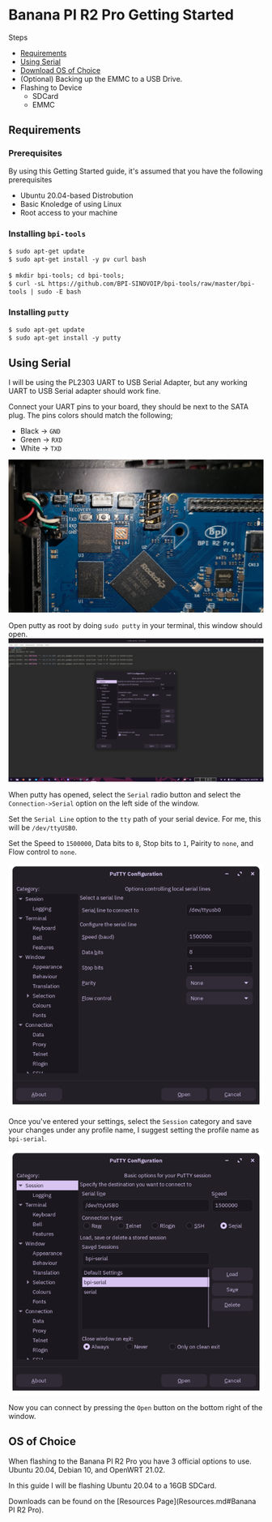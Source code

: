 # Banana PI R2 Pro Getting Started

Steps
- [Requirements](#requirements)
- [Using Serial](#using-serial)
- [Download OS of Choice](#OS-of-Choice)
- (Optional) Backing up the EMMC to a USB Drive.
- Flashing to Device
	- SDCard
	- EMMC

## Requirements
### Prerequisites
By using this Getting Started guide, it's assumed that you have the following prerequisites
- Ubuntu 20.04-based Distrobution
- Basic Knoledge of using Linux
- Root access to your machine

### Installing `bpi-tools`
```
$ sudo apt-get update
$ sudo apt-get install -y pv curl bash

$ mkdir bpi-tools; cd bpi-tools;
$ curl -sL https://github.com/BPI-SINOVOIP/bpi-tools/raw/master/bpi-tools | sudo -E bash
```

### Installing `putty`
```
$ sudo apt-get update
$ sudo apt-get install -y putty
```

## Using Serial
I will be using the PL2303 UART to USB Serial Adapter, but any working UART to USB Serial adapter should work fine.

Connect your UART pins to your board, they should be next to the SATA plug. The pins colors should match the following;
- Black -> `GND`
- Green -> `RXD`
- White -> `TXD`

![](/img/20220521_163325.jpg)

Open putty as root by doing `sudo putty` in your terminal, this window should open.
![](/img/Screenshot%20from%202022-05-21%2016-17-59.png)

When putty has opened, select the `Serial` radio button and select the `Connection->Serial` option on the left side of the window.

Set the `Serial Line` option to the `tty` path of your serial device. For me, this will be `/dev/ttyUSB0`.

Set the Speed to `1500000`, Data bits to `8`, Stop bits to `1`, Pairity to `none`, and Flow control to `none`.

![](/img/Screenshot%20from%202022-05-21%2016-21-09.png)

Once you've entered your settings, select the `Session` category and save your changes under any profile name, I suggest setting the profile name as `bpi-serial`.

![](/img/Screenshot%20from%202022-05-21%2016-21-25.png)

Now you can connect by pressing the `Open` button on the bottom right of the window.

## OS of Choice
When flashing to the Banana PI R2 Pro you have 3 official options to use. Ubuntu 20.04, Debian 10, and OpenWRT 21.02.

In this guide I will be flashing Ubuntu 20.04 to a 16GB SDCard.

Downloads can be found on the [Resources Page](Resources.md#Banana PI R2 Pro).